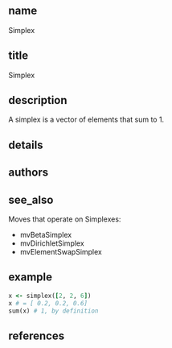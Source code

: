 ## name
Simplex
## title
Simplex
## description
A simplex is a vector of elements that sum to 1.
## details
## authors
## see_also

Moves that operate on Simplexes:
- mvBetaSimplex
- mvDirichletSimplex
- mvElementSwapSimplex

## example
```rb
x <- simplex([2, 2, 6])
x # = [ 0.2, 0.2, 0.6]
sum(x) # 1, by definition
```
## references
